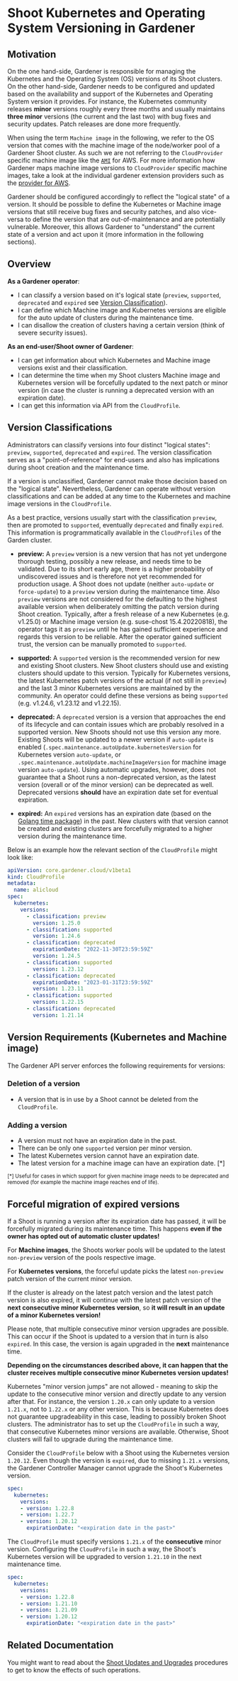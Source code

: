 # Shoot Kubernetes and Operating System Versioning in Gardener

## Motivation

On the one hand-side, Gardener is responsible for managing the Kubernetes and the Operating System (OS) versions of its Shoot clusters.
On the other hand-side, Gardener needs to be configured and updated based on the availability and support of the Kubernetes and Operating System version it provides.
For instance, the Kubernetes community releases **minor** versions roughly every three months and usually maintains **three minor** versions (the current and the last two) with bug fixes and security updates.
Patch releases are done more frequently.

When using the term `Machine image` in the following, we refer to the OS version that comes with the machine image of the node/worker pool of a Gardener Shoot cluster.
As such we are not referring to the `CloudProvider` specific machine image like the [`AMI`](https://docs.aws.amazon.com/AWSEC2/latest/UserGuide/AMIs.html) for AWS.
For more information how Gardener maps machine image versions to `CloudProvider` specific machine images, take a look at the individual gardener extension providers
such as the [provider for AWS](https://github.com/gardener/gardener-extension-provider-aws/blob/master/docs/usage-as-operator.md).

Gardener should be configured accordingly to reflect the "logical state" of a version.
It should be possible to define the Kubernetes or Machine image versions that still receive bug fixes and security patches, and also vice-versa to define the version that are out-of-maintenance and are potentially vulnerable.
Moreover, this allows Gardener to "understand" the current state of a version and act upon it (more information in the following sections).

## Overview

**As a Gardener operator**:

- I can classify a version based on it's logical state (`preview`, `supported`, `deprecated` and `expired` see [Version Classification](#version-classifications)).
- I can define which Machine image and Kubernetes versions are eligible for the auto update of clusters during the maintenance time.
- I can disallow the creation of clusters having a certain version (think of severe security issues).

**As an end-user/Shoot owner of Gardener**:

- I can get information about which Kubernetes and Machine image versions exist and their classification.
- I can determine the time when my Shoot clusters Machine image and Kubernetes version will be forcefully updated to the next patch or minor version (in case the cluster is running a deprecated version with an expiration date).
- I can get this information via API from the `CloudProfile`.

## Version Classifications

Administrators can classify versions into four distinct "logical states": `preview`, `supported`, `deprecated` and `expired`.
The version classification serves as a "point-of-reference" for end-users and also has implications during shoot creation and the maintenance time.

If a version is unclassified, Gardener cannot make those decision based on the "logical state".
Nevertheless, Gardener can operate without version classifications and can be added at any time to the Kubernetes and machine image versions in the `CloudProfile`.

As a best practice, versions usually start with the classification `preview`, then are promoted to `supported`, eventually `deprecated` and finally `expired`.
This information is programmatically available in the `CloudProfiles` of the Garden cluster.

- **preview:** A `preview` version is a new version that has not yet undergone thorough testing, possibly a new release, and needs time to be validated.
Due to its short early age, there is a higher probability of undiscovered issues and is therefore not yet recommended for production usage.
A Shoot does not update (neither `auto-update` or `force-update`) to  a `preview` version during the maintenance time.
Also `preview` versions are not considered for the defaulting to the highest available version when deliberately omitting the patch version during Shoot creation.
Typically, after a fresh release of a new Kubernetes (e.g. v1.25.0) or Machine image version (e.g. suse-chost 15.4.20220818), the operator tags it as `preview` until he has gained sufficient experience and regards this version to be reliable.
After the operator gained sufficient trust, the version can be manually promoted to `supported`.

- **supported:** A `supported` version is the recommended version for new and existing Shoot clusters. New Shoot clusters should use and existing clusters should update to this version.
Typically for Kubernetes versions, the latest Kubernetes patch versions of the actual (if not still in `preview`) and the last 3 minor Kubernetes versions are maintained by the community. An operator could define these versions as being `supported` (e.g. v1.24.6, v1.23.12 and v1.22.15).

- **deprecated:** A `deprecated` version is a version that approaches the end of its lifecycle and can contain issues which are probably resolved in a supported version.
New Shoots should not use this version any more.
Existing Shoots will be updated to a newer version if `auto-update` is enabled (`.spec.maintenance.autoUpdate.kubernetesVersion` for Kubernetes version `auto-update`, or `.spec.maintenance.autoUpdate.machineImageVersion` for machine image version `auto-update`).
Using automatic upgrades, however, does not guarantee that a Shoot runs a non-deprecated version, as the latest version (overall or of the minor version) can be deprecated as well.
Deprecated versions **should** have an expiration date set for eventual expiration.

- **expired:** An `expired` versions has an expiration date (based on the [Golang time package](https://golang.org/src/time/time.go)) in the past.
 New clusters with that version cannot be created and existing clusters are forcefully migrated to a higher version during the maintenance time.

Below is an example how the relevant section of the `CloudProfile` might look like:

``` yaml
apiVersion: core.gardener.cloud/v1beta1
kind: CloudProfile
metadata:
  name: alicloud
spec:
  kubernetes:
    versions:
      - classification: preview
        version: 1.25.0
      - classification: supported
        version: 1.24.6
      - classification: deprecated
        expirationDate: "2022-11-30T23:59:59Z"
        version: 1.24.5
      - classification: supported
        version: 1.23.12
      - classification: deprecated
        expirationDate: "2023-01-31T23:59:59Z"
        version: 1.23.11
      - classification: supported
        version: 1.22.15
      - classification: deprecated
        version: 1.21.14
```

## Version Requirements (Kubernetes and Machine image)

The Gardener API server enforces the following requirements for versions:

### Deletion of a version

- A version that is in use by a Shoot cannot be deleted from the `CloudProfile`.

### Adding a version

- A version must not have an expiration date in the past.
- There can be only one `supported` version per minor version.
- The latest Kubernetes version cannot have an expiration date.
- The latest version for a machine image can have an expiration date. [*]

<sub>[*] Useful for cases in which support for given machine image needs to be deprecated and removed (for example the machine image reaches end of life).</sub>

## Forceful migration of expired versions

If a Shoot is running a version after its expiration date has passed, it will be forcefully migrated during its maintenance time.
This happens **even if the owner has opted out of automatic cluster updates!**

For **Machine images**, the Shoots worker pools will be updated to the latest `non-preview` version of the pools respective image.

For **Kubernetes versions**, the forceful update picks the latest `non-preview` patch version of the current minor version.

If the cluster is already on the latest patch version and the latest patch version is also expired,
it will continue with the latest patch version of the **next consecutive minor Kubernetes version**, so **it will result in an
update of a minor Kubernetes version!**

Please note, that multiple consecutive minor version upgrades are possible.
This can occur if the Shoot is updated to a version that in turn is also `expired`.
In this case, the version is again upgraded in the **next** maintenance time.

**Depending on the circumstances described above, it can happen that the cluster receives multiple consecutive minor Kubernetes version updates!**

Kubernetes "minor version jumps" are not allowed - meaning to skip the update to the consecutive minor version and directly update to any version after that.
For instance, the version `1.20.x` can only update to a version `1.21.x`, not to `1.22.x` or any other version.
This is because Kubernetes does not guarantee upgradeability in this case, leading to possibly broken Shoot clusters.
The administrator has to set up the `CloudProfile` in such a way, that consecutive Kubernetes minor versions are available.
Otherwise, Shoot clusters will fail to upgrade during the maintenance time.

Consider the `CloudProfile` below with a Shoot using the Kubernetes version `1.20.12`.
Even though the version is `expired`, due to missing `1.21.x` versions, the Gardener Controller Manager cannot upgrade the Shoot's Kubernetes version.

```yaml
spec:
  kubernetes:
    versions:
    - version: 1.22.8
    - version: 1.22.7
    - version: 1.20.12
      expirationDate: "<expiration date in the past>"
```

The `CloudProfile` must specify versions `1.21.x` of the **consecutive** minor version.
Configuring the `CloudProfile` in such a way, the Shoot's Kubernetes version will be upgraded to version `1.21.10` in the next maintenance time.

```yaml
spec:
  kubernetes:
    versions:
    - version: 1.22.8
    - version: 1.21.10
    - version: 1.21.09
    - version: 1.20.12
      expirationDate: "<expiration date in the past>"
```

## Related Documentation

You might want to read about the [Shoot Updates and Upgrades](shoot_updates.md) procedures to get to know the effects of such operations.
